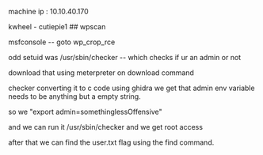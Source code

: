 machine ip : 10.10.40.170

kwheel - cutiepie1			## wpscan

msfconsole -- goto wp_crop_rce

odd setuid was /usr/sbin/checker -- which checks if ur an admin or not

download that using meterpreter on download command

checker converting it to c code using ghidra we get that admin env variable needs to be anything but a empty string.

so we "export admin=somethinglessOffensive"

and we can run it /usr/sbin/checker and we get root access

after that we can find the user.txt flag using the find command.